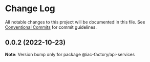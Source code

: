 # Change Log

All notable changes to this project will be documented in this file.
See [Conventional Commits](https://conventionalcommits.org) for commit guidelines.

## 0.0.2 (2022-10-23)

**Note:** Version bump only for package @iac-factory/api-services
